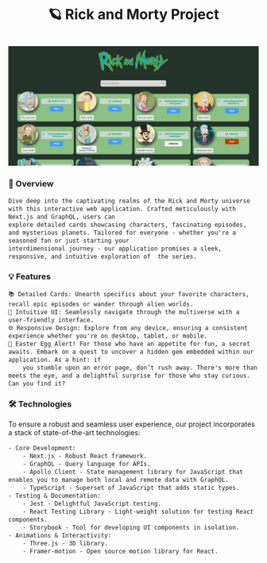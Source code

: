 <div align='center'>
  
  <h1 >🪐 Rick and Morty Project</h1>
  
</div>

<br />

<div align='center'>
  <img src="./public/rick-and-morty.png" alt='project image' width='600'  />
</div>

### 🌌 Overview

    Dive deep into the captivating realms of the Rick and Morty universe with this interactive web application. Crafted meticulously with Next.js and GraphQL, users can
    explore detailed cards showcasing characters, fascinating episodes, and mysterious planets. Tailored for everyone - whether you're a seasoned fan or just starting your
    interdimensional journey - our application promises a sleek, responsive, and intuitive exploration of  the series.

### 💡 Features

    📚 Detailed Cards: Unearth specifics about your favorite characters, recall epic episodes or wander through alien worlds.
    💼 Intuitive UI: Seamlessly navigate through the multiverse with a user-friendly interface.
    🌐 Responsive Design: Explore from any device, ensuring a consistent experience whether you're on desktop, tablet, or mobile.
    🥚 Easter Egg Alert! For those who have an appetite for fun, a secret awaits. Embark on a quest to uncover a hidden gem embedded within our application. As a hint: if 
        you stumble upon an error page, don’t rush away. There's more than meets the eye, and a delightful surprise for those who stay curious. Can you find it?


### 🛠 Technologies

To ensure a robust and seamless user experience, our project incorporates a stack of state-of-the-art technologies:

    - Core Development:
        - Next.js - Robust React framework.
        - GraphQL - Query language for APIs.
        - Apollo Client - State management library for JavaScript that enables you to manage both local and remote data with GraphQL.
        - TypeScript - Superset of JavaScript that adds static types.
    - Testing & Documentation:
        - Jest - Delightful JavaScript testing.
        - React Testing Library - Light-weight solution for testing React components.
        - Storybook - Tool for developing UI components in isolation.
    - Animations & Interactivity:
        - Three.js - 3D library.
        - Framer-motion - Open source motion library for React.
